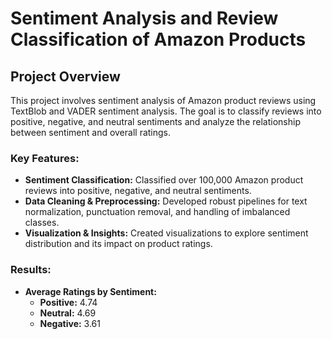 # Sentiment Analysis and Review Classification of Amazon Products

## Project Overview
This project involves sentiment analysis of Amazon product reviews using TextBlob and VADER sentiment analysis. The goal is to classify reviews into positive, negative, and neutral sentiments and analyze the relationship between sentiment and overall ratings.

### Key Features:
- **Sentiment Classification:** Classified over 100,000 Amazon product reviews into positive, negative, and neutral sentiments.
- **Data Cleaning & Preprocessing:** Developed robust pipelines for text normalization, punctuation removal, and handling of imbalanced classes.
- **Visualization & Insights:** Created visualizations to explore sentiment distribution and its impact on product ratings.

### Results:
- **Average Ratings by Sentiment:**
  - **Positive:** 4.74
  - **Neutral:** 4.69
  - **Negative:** 3.61

